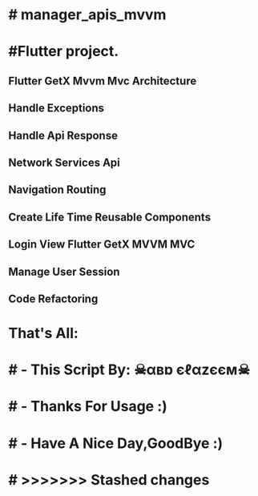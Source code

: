 
# # manager_apis_mvvm
# #Flutter project.



## Flutter GetX Mvvm Mvc Architecture
## Handle Exceptions 
## Handle Api Response
## Network Services Api
## Navigation Routing
## Create Life Time Reusable Components
## Login View Flutter GetX MVVM MVC
## Manage User Session
## Code Refactoring






# That's All:
 # # - This Script By:  **☠αвɒ єℓαzєєм☠**
# # - Thanks For Usage :)
 # # - Have A Nice Day,GoodBye :)

# # >>>>>>> Stashed changes

